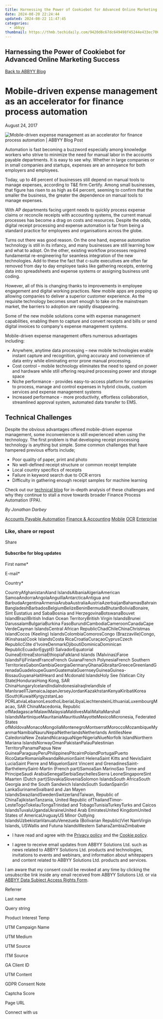```yaml
---
title: Harnessing the Power of Cookiebot for Advanced Online Marketing Success
date: 2024-08-20 22:24:44
updated: 2024-08-22 11:47:45
categories:
  - abbyy
thumbnail: https://thmb.techidaily.com/9420d8c67dc649498f45244e433ec706e66933c2bf2f2b4b3c5585601cba7b98.jpg
---
```


## Harnessing the Power of Cookiebot for Advanced Online Marketing Success

[Back to ABBYY Blog](https://tools.techidaily.com/abbyy/products/)

# Mobile-driven expense management as an accelerator for finance process automation

August 24, 2017

![Mobile-driven expense management as an accelerator for finance process automation | ABBYY Blog Post](https://static4.abbyy.com/abbyycommedia/25224/8648e_блог-и-smm_кадрирование-для-блога-24-августаblog.png) 

Automation is fast becoming a buzzword especially among knowledge workers who strive to minimize the need for manual labor in the accounts payable departments. It is easy to see why. Whether in large companies or in small companies and startups, expenses are an annoyance for both employers and employees.

Today, up to 46 percent of businesses still depend on manual tools to manage expenses, according to T&E firm Certify. Among small businesses, that figure has risen to as high as 64 percent, seeming to confirm that the smaller the business, the greater the dependence on manual tools to manage expenses.

With AP departments facing urgent needs to quickly process expense claims or reconcile receipts with accounting systems, the current manual processes has become a drag on costs and resources. Despite the odds, digital receipt processing and expense automation is far from being a standard practice for employees and organisations across the globe.

Turns out there was good reason. On the one hand, expense automation technology is still in its infancy, and many businesses are still learning how and what to adopt. On the other, existing workflow processes required fundamental re-engineering for seamless integration of the new technologies. Add to these the fact that c-suite executives are often far removed from day to day employee tasks like gathering receipts, entering data into spreadsheets and expense systems or assigning business unit coding.

However, all of this is changing thanks to improvements in employee engagement and digital working practices. New mobile apps are popping up allowing companies to deliver a superior customer experience. As the requisite technology becomes smart enough to take on the mainstream market, the barriers to adoption are rapidly disappearing.

Some of the new mobile solutions come with expense management capabilities, enabling them to capture and convert receipts and bills or send digital invoices to company's expense management systems.

Mobile-driven expense management offers numerous advantages including:

* Anywhere, anytime data processing – new mobile technologies enable instant capture and recognition, giving accuracy and convenience of data entry while eliminating error prone manual processing.
* Cost control – mobile technology eliminates the need to spend on power and hardware while still offering required processing power and storage space
* Niche performance - provides easy-to-access platform for companies to process, manage and control expenses in hybrid clouds, custom services and expense management systems
* Increased performance - more productivity, effortless collaboration, streamlined approval system, automated data transfer to EMS.

## Technical Challenges

Despite the obvious advantages offered mobile-driven expense management, some inconvenience is still experienced when using the technology. The first problem is that developing receipt processing technology is anything but simple. Some common challenges that have hampered previous efforts include;

* Poor quality of paper, print and photo
* No well-defined receipt structure or common receipt template
* Local country specifics of receipts
* Failure in keyword search due to OCR errors
* Difficulty in gathering enough receipt samples for machine learning

Check out our [technical blog](https://goo.gl/RCNdyW) for in-depth analysis of these challenges and why they continue to stall a move towards broader Finance Process Automation (FPA).

_By Jonathan Darbey_

[Accounts Payable Automation](https://tools.techidaily.com/abbyy/products/) [Finance & Accounting](https://tools.techidaily.com/abbyy/products/) [Mobile](https://tools.techidaily.com/abbyy/products/) [OCR](https://tools.techidaily.com/abbyy/products/) [Enterprise](https://tools.techidaily.com/abbyy/products/) 

### Like, share or repost

Share 

#### Subscribe for blog updates

First name\*

E-mail\*

Сountry\*

СountryAfghanistanAland IslandsAlbaniaAlgeriaAmerican SamoaAndorraAngolaAnguillaAntarcticaAntigua and BarbudaArgentinaArmeniaArubaAustraliaAustriaAzerbaijanBahamasBahrainBangladeshBarbadosBelgiumBelizeBeninBermudaBhutanBoliviaBonaire, Sint Eustatius and SabaBosnia and HerzegovinaBotswanaBouvet IslandBrazilBritish Indian Ocean TerritoryBritish Virgin IslandsBrunei DarussalamBulgariaBurkina FasoBurundiCambodiaCameroonCanadaCape VerdeCayman IslandsCentral African RepublicChadChileChinaChristmas IslandCocos (Keeling) IslandsColombiaComorosCongo (Brazzaville)Congo, (Kinshasa)Cook IslandsCosta RicaCroatiaCuraçaoCyprusCzech RepublicCôte d'IvoireDenmarkDjiboutiDominicaDominican RepublicEcuadorEgyptEl SalvadorEquatorial GuineaEritreaEstoniaEthiopiaFalkland Islands (Malvinas)Faroe IslandsFijiFinlandFranceFrench GuianaFrench PolynesiaFrench Southern TerritoriesGabonGambiaGeorgiaGermanyGhanaGibraltarGreeceGreenlandGrenadaGuadeloupeGuamGuatemalaGuernseyGuineaGuinea-BissauGuyanaHaitiHeard and Mcdonald IslandsHoly See (Vatican City State)HondurasHong Kong, SAR ChinaHungaryIcelandIndiaIndonesiaIraqIrelandIsle of ManIsraelITJamaicaJapanJerseyJordanKazakhstanKenyaKiribatiKorea (South)KuwaitKyrgyzstanLao PDRLatviaLebanonLesothoLiberiaLibyaLiechtensteinLithuaniaLuxembourgMacao, SAR ChinaMacedonia, Republic ofMadagascarMalawiMalaysiaMaldivesMaliMaltaMarshall IslandsMartiniqueMauritaniaMauritiusMayotteMexicoMicronesia, Federated States ofMoldovaMonacoMongoliaMontenegroMontserratMoroccoMozambiqueMyanmarNamibiaNauruNepalNetherlandsNetherlands AntillesNew CaledoniaNew ZealandNicaraguaNigerNigeriaNiueNorfolk IslandNorthern Mariana IslandsNorwayOmanPakistanPalauPalestinian TerritoryPanamaPapua New GuineaParaguayPeruPhilippinesPitcairnPolandPortugalPuerto RicoQatarRomaniaRwandaRéunionSaint HelenaSaint Kitts and NevisSaint LuciaSaint Pierre and MiquelonSaint Vincent and GrenadinesSaint-BarthélemySaint-Martin (French part)SamoaSan MarinoSao Tome and PrincipeSaudi ArabiaSenegalSerbiaSeychellesSierra LeoneSingaporeSint Maarten (Dutch part)SlovakiaSloveniaSolomon IslandsSouth AfricaSouth Georgia and the South Sandwich IslandsSouth SudanSpainSri LankaSurinameSvalbard and Jan Mayen IslandsSwazilandSwedenSwitzerlandTaiwan, Republic of ChinaTajikistanTanzania, United Republic ofThailandTimor-LesteTogoTokelauTongaTrinidad and TobagoTunisiaTurkeyTurks and Caicos IslandsTuvaluUgandaUkraineUnited Arab EmiratesUnited KingdomUnited States of AmericaUruguayUS Minor Outlying IslandsUzbekistanVanuatuVenezuela (Bolivarian Republic)Viet NamVirgin Islands, USWallis and Futuna IslandsWestern SaharaZambiaZimbabwe

* I have read and agree with the [Privacy policy](https://tools.techidaily.com/abbyy/products/) and the [Cookie policy](https://tools.techidaily.com/abbyy/products/).

* I agree to receive email updates from ABBYY Solutions Ltd. such as news related to ABBYY Solutions Ltd. products and technologies, invitations to events and webinars, and information about whitepapers and content related to ABBYY Solutions Ltd. products and services.  
    
I am aware that my consent could be revoked at any time by clicking the unsubscribe link inside any email received from ABBYY Solutions Ltd. or via [ABBYY Data Subject Access Rights Form](https://tools.techidaily.com/abbyy/products/).

Referrer

Last name

Query string

Product Interest Temp

UTM Campaign Name

UTM Medium

UTM Source

ITM Source

GA Client ID

UTM Content

GDPR Consent Note

Captcha Score

Page URL

Connect with us

<ins class="adsbygoogle"
     style="display:block"
     data-ad-format="autorelaxed"
     data-ad-client="ca-pub-7571918770474297"
     data-ad-slot="1223367746"></ins>



<ins class="adsbygoogle"
     style="display:block"
     data-ad-client="ca-pub-7571918770474297"
     data-ad-slot="8358498916"
     data-ad-format="auto"
     data-full-width-responsive="true"></ins>
